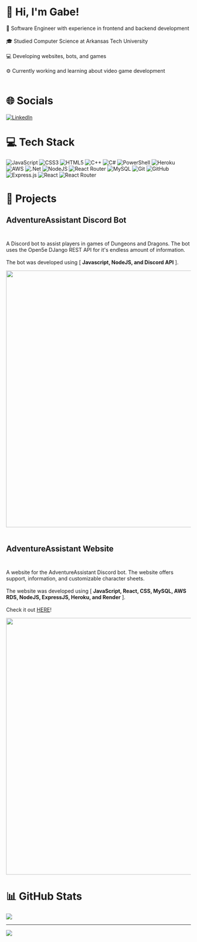 # 👋 Hi, I'm Gabe!
🔎 Software Engineer with experience in frontend and backend development<br/><br>
🎓 Studied Computer Science at Arkansas Tech University<br/><br>
💻 Developing websites, bots, and games<br/><br>
⚙️ Currently working and learning about video game development<br/><br>

# 🌐 Socials
[![LinkedIn](https://img.shields.io/badge/LinkedIn-%230077B5.svg?logo=linkedin&logoColor=white)](https://linkedin.com/in/gabefalcon) 

# 💻 Tech Stack
![JavaScript](https://img.shields.io/badge/javascript-%23323330.svg?style=for-the-badge&logo=javascript&logoColor=%23F7DF1E) 
![CSS3](https://img.shields.io/badge/css3-%231572B6.svg?style=for-the-badge&logo=css3&logoColor=white) 
![HTML5](https://img.shields.io/badge/html5-%23E34F26.svg?style=for-the-badge&logo=html5&logoColor=white) 
![C++](https://img.shields.io/badge/c++-%2300599C.svg?style=for-the-badge&logo=c%2B%2B&logoColor=white) 
![C#](https://img.shields.io/badge/c%23-%23239120.svg?style=for-the-badge&logo=csharp&logoColor=white) 
![PowerShell](https://img.shields.io/badge/PowerShell-%235391FE.svg?style=for-the-badge&logo=powershell&logoColor=white) 
![Heroku](https://img.shields.io/badge/heroku-%23430098.svg?style=for-the-badge&logo=heroku&logoColor=white) 
![AWS](https://img.shields.io/badge/AWS-%23FF9900.svg?style=for-the-badge&logo=amazon-aws&logoColor=white) 
![.Net](https://img.shields.io/badge/.NET-5C2D91?style=for-the-badge&logo=.net&logoColor=white) 
![NodeJS](https://img.shields.io/badge/node.js-6DA55F?style=for-the-badge&logo=node.js&logoColor=white) 
![React Router](https://img.shields.io/badge/React_Router-CA4245?style=for-the-badge&logo=react-router&logoColor=white) 
![MySQL](https://img.shields.io/badge/mysql-4479A1.svg?style=for-the-badge&logo=mysql&logoColor=white) 
![Git](https://img.shields.io/badge/git-%23F05033.svg?style=for-the-badge&logo=git&logoColor=white) 
![GitHub](https://img.shields.io/badge/github-%23121011.svg?style=for-the-badge&logo=github&logoColor=white) 
![Express.js](https://img.shields.io/badge/express.js-%23404d59.svg?style=for-the-badge&logo=express&logoColor=%2361DAFB) 
![React](https://img.shields.io/badge/react-%2320232a.svg?style=for-the-badge&logo=react&logoColor=%2361DAFB) 
![React Router](https://img.shields.io/badge/React_Router-CA4245?style=for-the-badge&logo=react-router&logoColor=white)

# 🔧 Projects
## AdventureAssistant Discord Bot<br/><br>
A Discord bot to assist players in games of Dungeons and Dragons. The bot uses the Open5e DJango REST API for it's endless amount of information.<br/><br>
The bot was developed using [ **Javascript, NodeJS, and Discord API** ]. 

<img src="2024-05-19 17-17-23.gif" width="700" ><br/><br>

## AdventureAssistant Website<br/><br>
A website for the AdventureAssistant Discord bot. The website offers support, information, and customizable character sheets.<br/><br>
The website was developed using [ **JavaScript, React, CSS, MySQL, AWS RDS, NodeJS, ExpressJS, Heroku, and Render** ].<br/><br>
Check it out [HERE](https://adventure-assistant-fc2ee8e98510.herokuapp.com/)!

<img src="2024-05-19 17-17-23_1.gif" width="700" >


# 📊 GitHub Stats
![](https://github-readme-streak-stats.herokuapp.com/?user=GabeFalcon&theme=dark&hide_border=false)<br/>

---
[![](https://visitcount.itsvg.in/api?id=GabeFalcon&icon=0&color=6)](https://visitcount.itsvg.in)

